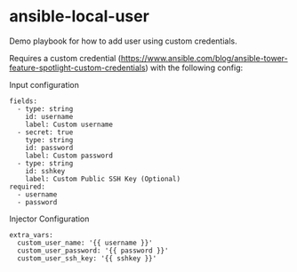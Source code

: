 # ansible-local-user

Demo playbook for how to add user using custom credentials.

Requires a custom credential (https://www.ansible.com/blog/ansible-tower-feature-spotlight-custom-credentials) with the following config:

Input configuration
````
fields:
  - type: string
    id: username
    label: Custom username
  - secret: true
    type: string
    id: password
    label: Custom password
  - type: string
    id: sshkey
    label: Custom Public SSH Key (Optional)
required:
  - username
  - password
````

Injector Configuration
````
extra_vars:
  custom_user_name: '{{ username }}'
  custom_user_password: '{{ password }}'
  custom_user_ssh_key: '{{ sshkey }}'
````
